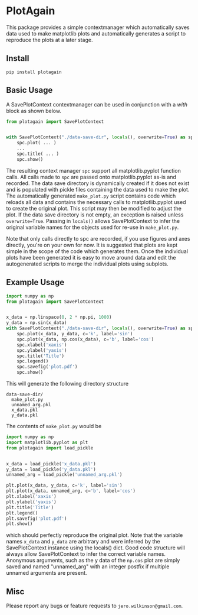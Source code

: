 # PlotAgain

This package provides a simple contextmanager which automatically saves data used to make matplotlib plots and automatically generates a script to reproduce the plots at a later stage.

## Install

`pip install plotagain`

## Basic Usage

A SavePlotContext contextmanager can be used in conjunction with a *with* block as shown below. 

```python
from plotagain import SavePlotContext


with SavePlotContext("./data-save-dir", locals(), overwrite=True) as spc:
    spc.plot( ... )
    ...
    spc.title( ... )
    spc.show()
```

The resulting context manager `spc` support all matplotlib.pyplot function calls.
All calls made to `spc` are passed onto matplotlib.pyplot as-is and recorded.
The data save directory is dynamically created if it does not exist and is populated with pickle files containing the data used to make the plot.
The automatically generated `make_plot.py` script contains code which reloads all data and contains the necessary calls to matplotlib.pyplot used to create the original plot.
This script may then be modified to adjust the plot.
If the data save directory is not empty, an exception is raised unless `overwrite=True`.
Passing in `locals()` allows SavePlotContext to infer the original variable names for the objects used for re-use in `make_plot.py`.

Note that only calls directly to spc are recorded, if you use figures and axes directly, you're on your own for now.
It is suggested that plots are kept simple in the scope of the code which generates them.
Once the individual plots have been generated it is easy to move around data and edit the autogenerated scripts to merge the individual plots using subplots.

## Example Usage

```python
import numpy as np
from plotagain import SavePlotContext


x_data = np.linspace(0, 2 * np.pi, 1000)
y_data = np.sin(x_data)
with SavePlotContext("./data-save-dir", locals(), overwrite=True) as spc:
    spc.plot(x_data, y_data, c='k', label='sin')
    spc.plot(x_data, np.cos(x_data), c='b', label='cos')
    spc.xlabel('xaxis')
    spc.ylabel('yaxis')
    spc.title('Title')
    spc.legend()
    spc.savefig('plot.pdf')
    spc.show()
```

This will generate the following directory structure

```
data-save-dir/
  make_plot.py
  unnamed_arg.pkl
  x_data.pkl
  y_data.pkl
```

The contents of `make_plot.py` would be

```python
import numpy as np
import matplotlib.pyplot as plt
from plotagain import load_pickle


x_data = load_pickle('x_data.pkl')
y_data = load_pickle('y_data.pkl')
unnamed_arg = load_pickle('unnamed_arg.pkl')

plt.plot(x_data, y_data, c='k', label='sin')
plt.plot(x_data, unnamed_arg, c='b', label='cos')
plt.xlabel('xaxis')
plt.ylabel('yaxis')
plt.title('Title')
plt.legend()
plt.savefig('plot.pdf')
plt.show()
```

which should perfectly reproduce the original plot.
Note that the variable names `x_data` and `y_data` are arbitrary and were inferred by the SavePlotContext instance using the locals() dict.
Good code structure will always allow SavePlotContext to infer the correct variable names.
Anonymous arguments, such as the y data of the `np.cos` plot are simply saved and named "unnamed_arg" with an integer postfix if multiple unnamed arguments are present.

## Misc

Please report any bugs or feature requests to `jero.wilkinson@gmail.com`.